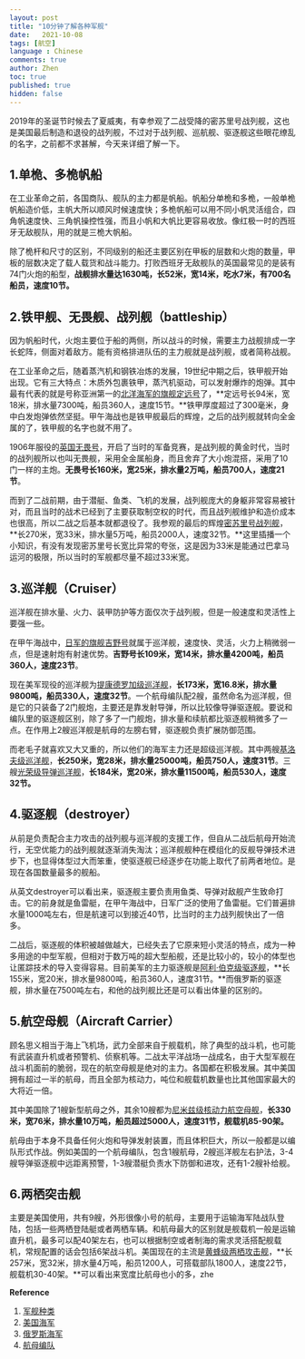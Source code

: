 ```yaml
---
layout: post
title: "10分钟了解各种军舰"
date:   2021-10-08
tags: [航空]
language : Chinese
comments: true
author: Zhen
toc: true
published: true
hidden: false
---
```

2019年的圣诞节时候去了夏威夷，有幸参观了二战受降的密苏里号战列舰，这也是美国最后制造和退役的战列舰，不过对于战列舰、巡航舰、驱逐舰这些眼花缭乱的名字，之前都不求甚解，今天来详细了解一下。

## 1.单桅、多桅帆船
在工业革命之前，各国商队、舰队的主力都是帆船。帆船分单桅和多桅，一般单桅帆船造价低，主帆大所以顺风时候速度快；多桅帆船可以用不同小帆灵活组合，四角帆速度快、三角帆操控性强，而且小帆和大帆比更容易收放。像红极一时的西班牙无敌舰队，用的就是三桅大帆船。

除了桅杆和尺寸的区别，不同级别的船还主要区别在甲板的层数和火炮的数量，甲板的层数决定了载人载货和战斗能力。打败西班牙无敌舰队的英国最常见的是装有74门火炮的船型，**战舰排水量达1630吨，长52米，宽14米，吃水7米，有700名船员，速度10节。**

## 2.铁甲舰、无畏舰、战列舰（battleship）
因为帆船时代，火炮主要位于船的两侧，所以战斗的时候，需要主力战舰排成一字长蛇阵，侧面对着敌方。能有资格排进队伍的主力舰就是战列舰，或者简称战舰。

在工业革命之后，随着蒸汽机和钢铁冶炼的发展，19世纪中期之后，铁甲舰开始出现。它有三大特点：木质外包裹铁甲，蒸汽机驱动，可以发射爆炸的炮弹。其中最有代表的就是号称亚洲第一的[北洋海军的旗舰定远号](https://zh.wikipedia.org/zh/%E5%AE%9A%E9%81%A0%E8%99%9F%E6%88%B0%E8%89%A6)了，**定远号长94米，宽18米，排水量7300吨，船员360人，速度15节。**铁甲厚度超过了300毫米，身中白发炮弹依然坚挺。甲午海战也是铁甲舰最后的辉煌，之后的战列舰就转向全金属的了，铁甲舰的名字也就不用了。

1906年服役的[英国无畏号](https://zh.wikipedia.org/wiki/%E6%97%A0%E7%95%8F%E5%8F%B7%E6%88%98%E5%88%97%E8%88%B0)，开启了当时的军备竞赛，是战列舰的黄金时代，当时的战列舰所以也叫无畏舰，采用全金属船身，而且舍弃了大小炮混搭，采用了10门一样的主炮。**无畏号长160米，宽25米，排水量2万吨，船员700人，速度21节**。

而到了二战前期，由于潜艇、鱼类、飞机的发展，战列舰庞大的身躯非常容易被针对，而且当时的战术已经到了主要获取制空权的时代，而且战列舰维护和造价成本也很高，所以二战之后基本就都退役了。我参观的最后的辉煌[密苏里号战列舰](https://zh.wikipedia.org/wiki/%E5%AF%86%E8%98%87%E9%87%8C%E8%99%9F%E6%88%B0%E8%89%A6_%28BB-63%29)，**长270米，宽33米，排水量5万吨，船员2000人，速度32节。**这里插播一个小知识，有没有发现密苏里号长宽比异常的夸张，这是因为33米是能通过巴拿马运河的极限，所以当时的军舰都尽量不超过33米宽。

## 3.巡洋舰（Cruiser）
巡洋舰在排水量、火力、装甲防护等方面仅次于战列舰，但是一般速度和灵活性上要强一些。

在甲午海战中，[日军的旗舰吉野号](https://zh.wikipedia.org/wiki/%E5%90%89%E9%87%8E%E8%99%9F%E9%98%B2%E8%AD%B7%E5%B7%A1%E6%B4%8B%E8%89%A6)就属于巡洋舰，速度快、灵活，火力上稍微弱一点，但是速射炮有射速优势。**吉野号长109米，宽14米，排水量4200吨，船员360人，速度23节**。

现在美军现役的巡洋舰为[提康德罗加级巡洋舰](https://zh.wikipedia.org/wiki/%E6%8F%90%E5%BA%B7%E5%BE%B7%E7%BD%97%E5%8A%A0%E7%BA%A7%E5%AF%BC%E5%BC%B9%E5%B7%A1%E6%B4%8B%E8%88%B0)，**长173米，宽16.8米，排水量9800吨，船员330人，速度32节**。一个航母编队配2艘，虽然命名为巡洋舰，但是它的只装备了2门舰炮，主要还是靠发射导弹，所以比较像导弹驱逐舰。要说和编队里的驱逐舰区别，除了多了一门舰炮，排水量和续航都比驱逐舰稍微多了一点。在作用上2艘巡洋舰是航母的左膀右臂，驱逐舰负责扩展防御范围。

而老毛子就喜欢又大又重的，所以他们的海军主力还是超级巡洋舰。其中两艘[基洛夫级巡洋舰](https://zh.wikipedia.org/wiki/%E5%9F%BA%E6%B4%9B%E5%A4%AB%E7%BA%A7%E5%B7%A1%E6%B4%8B%E8%88%B0)，**长250米，宽28米，排水量25000吨，船员750人，速度31节**。三艘[光荣级导弹巡洋舰](https://zh.wikipedia.org/wiki/%E5%85%89%E8%8D%A3%E7%BA%A7%E5%AF%BC%E5%BC%B9%E5%B7%A1%E6%B4%8B%E8%88%B0)，**长184米，宽20米，排水量11500吨，船员530人，速度32节。**

## 4.驱逐舰（destroyer）
从前是负责配合主力攻击的战列舰与巡洋舰的支援工作，但自从二战后航母开始流行，无空优能力的战列舰就逐渐消失淘汰；巡洋舰舰种在模组化的反舰导弹技术进步下，也显得体型过大而笨重，使驱逐舰已经逐步在功能上取代了前两者地位。是现在各国数量最多的舰船。

从英文destroyer可以看出来，驱逐舰主要负责用鱼类、导弹对敌舰产生致命打击。它的前身就是鱼雷艇，在甲午海战中，日军广泛的使用了鱼雷艇。它们普遍排水量1000吨左右，但是航速可以到接近40节，比当时的主力战列舰快出了一倍多。

二战后，驱逐舰的体积被越做越大，已经失去了它原来短小灵活的特点，成为一种多用途的中型军舰，但相对于数万吨的超大型船舰，还是比较小的，较小的体型也让匿踪技术的导入变得容易。目前美军的主力驱逐舰是[阿利·伯克级驱逐舰](https://zh.wikipedia.org/wiki/%E9%98%BF%E5%88%A9%C2%B7%E4%BC%AF%E5%85%8B%E7%B4%9A%E9%A9%85%E9%80%90%E8%89%A6)，**长155米，宽20米，排水量9800吨，船员360人，速度31节。**而俄罗斯的驱逐舰，排水量在7500吨左右，和他的战列舰比还是可以看出体量的区别的。

## 5.航空母舰（Aircraft Carrier）
顾名思义相当于海上飞机场，武力全部来自于舰载机，除了典型的战斗机，也可能有武装直升机或者预警机、侦察机等。二战太平洋战场一战成名，由于大型军舰在战斗机面前的脆弱，现在的航空母舰是绝对的主力。各国都在积极发展。其中美国拥有超过一半的航母，而且全部为核动力，吨位和舰载机数量也比其他国家最大的大将近一倍。

其中美国除了1艘新型航母之外，其余10艘都为[尼米兹级核动力航空母舰](https://zh.wikipedia.org/wiki/%E5%B0%BC%E7%B1%B3%E8%8C%B2%E7%B4%9A%E6%A0%B8%E5%8B%95%E5%8A%9B%E8%88%AA%E7%A9%BA%E6%AF%8D%E8%89%A6)，**长330米，宽76米，排水量10万吨，船员超过5000人，速度31节，舰载机85-90架。**

航母由于本身不具备任何火炮和导弹发射装置，而且体积巨大，所以一般都是以编队形式作战。例如美国的一个航母编队，包含1艘航母，2艘巡洋舰左右护法，3-4艘导弹驱逐舰中远距离预警，1-3艘潜艇负责水下防御和进攻，还有1-2艘补给舰。

## 6.两栖突击舰
主要是美国使用，共有9艘，外形很像小号的航母，主要用于运输海军陆战队登陆，包括一些两栖登陆艇或者两栖车辆。和航母最大的区别就是舰载机一般是运输直升机，最多可以配40架左右，也可以根据制空或者制海的需求灵活搭配舰载机，常规配置的话会包括6架战斗机。美国现在的主流是[黄蜂级两栖攻击舰](https://zh.wikipedia.org/wiki/%E9%BB%83%E8%9C%82%E7%B4%9A%E5%85%A9%E6%A3%B2%E7%AA%81%E6%93%8A%E8%89%A6)，**长257米，宽32米，排水量4万吨，船员1200人，可搭载部队1800人，速度22节，舰载机30-40架。**可以看出来宽度比航母也小的多，zhe

   

**Reference**

 1. [军舰种类](https://zh.wikipedia.org/wiki/%E5%86%9B%E8%88%B0)
 2. [美国海军](https://zh.wikipedia.org/wiki/%E7%BE%8E%E5%9C%8B%E6%B5%B7%E8%BB%8D%E8%89%A6%E8%89%87%E5%88%97%E8%A1%A8)
 3. [俄罗斯海军](https://zh.wikipedia.org/wiki/%E4%BF%84%E7%BD%97%E6%96%AF%E6%B5%B7%E5%86%9B%E6%B0%B4%E9%9D%A2%E8%88%B0%E8%89%87%E5%92%8C%E6%BD%9C%E8%89%87%E5%88%97%E8%A1%A8#%E5%B7%A1%E6%B4%8B%E8%88%B0%EF%BC%885%E8%89%98%EF%BC%89)
 4. [航母编队](https://zh.wikipedia.org/wiki/%E8%88%AA%E7%A9%BA%E6%AF%8D%E8%89%A6%E6%88%B0%E9%AC%A5%E7%BE%A4)

<!--stackedit_data:
eyJoaXN0b3J5IjpbLTU5NTA4NTMwLC0yMDQwMTUzOTc3LDk1Nj
YxMjM2MCw0MDI4NTYwNzYsMjAyNzczNzgsLTU1NTA4NDgyNCwt
MTcxNzYwNDQxNiw2MjI3MzYwOTQsLTE5MDYxOTkyODMsMTY3Mz
YzNDQ2MSwtMTQxOTkwMzA5LDUxNzM0MDMxMywxNDE2MzM3ODM3
LDUwMDc4NTUxNSwtMTExNDAwODg0NSw3NTQ2NTM4NjQsMTgxOD
A0MTM4NCwtMTgxOTc2OTEyMV19
-->